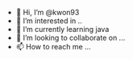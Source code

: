 - 👋 Hi, I’m @kwon93
- 👀 I’m interested in ..
- 🌱 I’m currently learning java
- 💞️ I’m looking to collaborate on ...
- 📫 How to reach me ...

<!---
kwon93/kwon93 is a ✨ special ✨ repository because its `README.md` (this file) appears on your GitHub profile.
You can click the Preview link to take a look at your changes.
--->
